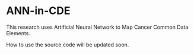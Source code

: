 # ANN-in-CDE
This research uses Artificial Neural Network to Map Cancer Common Data Elements.

How to use the source code will be updated soon.
